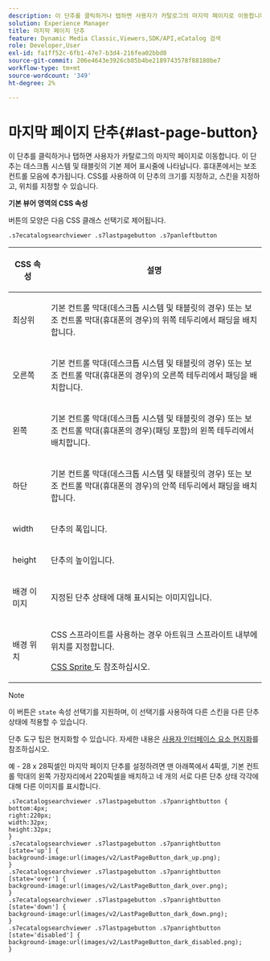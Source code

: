 ```yaml
---
description: 이 단추를 클릭하거나 탭하면 사용자가 카탈로그의 마지막 페이지로 이동합니다. 이 단추는 데스크톱 시스템 및 태블릿의 기본 제어 표시줄에 나타납니다. 휴대폰에서는 보조 컨트롤 모음에 추가됩니다. CSS를 사용하여 이 단추의 크기를 지정하고, 스킨을 지정하고, 위치를 지정할 수 있습니다.
solution: Experience Manager
title: 마지막 페이지 단추
feature: Dynamic Media Classic,Viewers,SDK/API,eCatalog 검색
role: Developer,User
exl-id: fa1ff52c-6fb1-47e7-b3d4-216fea02bbd8
source-git-commit: 206e4643e3926cb85b4be2189743578f88180be7
workflow-type: tm+mt
source-wordcount: '349'
ht-degree: 2%

---
```


# 마지막 페이지 단추{#last-page-button}

이 단추를 클릭하거나 탭하면 사용자가 카탈로그의 마지막 페이지로 이동합니다. 이 단추는 데스크톱 시스템 및 태블릿의 기본 제어 표시줄에 나타납니다. 휴대폰에서는 보조 컨트롤 모음에 추가됩니다. CSS를 사용하여 이 단추의 크기를 지정하고, 스킨을 지정하고, 위치를 지정할 수 있습니다.

<!--<a id="section_6C008EE11212461FA744F2540D38C295"></a>-->

**기본 뷰어 영역의 CSS 속성**

버튼의 모양은 다음 CSS 클래스 선택기로 제어됩니다.

`.s7ecatalogsearchviewer .s7lastpagebutton .s7panleftbutton`

<table id="table_94EE3F5BBE4547C0B4943471CEE7EDE4"> 
 <thead> 
  <tr> 
   <th colname="col1" class="entry"> <p> CSS 속성 </p> </th> 
   <th colname="col2" class="entry"> <p>설명 </p> </th> 
  </tr> 
 </thead>
 <tbody> 
  <tr> 
   <td colname="col1"> <p> <span class="codeph"> 최상위 </span> </p> </td> 
   <td colname="col2"> <p>기본 컨트롤 막대(데스크톱 시스템 및 태블릿의 경우) 또는 보조 컨트롤 막대(휴대폰의 경우)의 위쪽 테두리에서 패딩을 배치합니다. </p> </td> 
  </tr> 
  <tr> 
   <td colname="col1"> <p> <span class="codeph"> 오른쪽 </span> </p> </td> 
   <td colname="col2"> <p>기본 컨트롤 막대(데스크톱 시스템 및 태블릿의 경우) 또는 보조 컨트롤 막대(휴대폰의 경우)의 오른쪽 테두리에서 패딩을 배치합니다. </p> </td> 
  </tr> 
  <tr> 
   <td colname="col1"> <p> <span class="codeph"> 왼쪽 </span> </p> </td> 
   <td colname="col2"> <p>기본 컨트롤 막대(데스크톱 시스템 및 태블릿의 경우) 또는 보조 컨트롤 막대(휴대폰의 경우)(패딩 포함)의 왼쪽 테두리에서 배치합니다. </p> </td> 
  </tr> 
  <tr> 
   <td colname="col1"> <p> <span class="codeph"> 하단 </span> </p> </td> 
   <td colname="col2"> <p>기본 컨트롤 막대(데스크톱 시스템 및 태블릿의 경우) 또는 보조 컨트롤 막대(휴대폰의 경우)의 안쪽 테두리에서 패딩을 배치합니다. </p> </td> 
  </tr> 
  <tr> 
   <td colname="col1"> <p> <span class="codeph"> width </span> </p> </td> 
   <td colname="col2"> <p>단추의 폭입니다. </p> </td> 
  </tr> 
  <tr> 
   <td colname="col1"> <p> <span class="codeph"> height </span> </p> </td> 
   <td colname="col2"> <p>단추의 높이입니다. </p> </td> 
  </tr> 
  <tr> 
   <td colname="col1"> <p> <span class="codeph"> 배경 이미지  </span> </p> </td> 
   <td colname="col2"> <p>지정된 단추 상태에 대해 표시되는 이미지입니다. </p> </td> 
  </tr> 
  <tr> 
   <td colname="col1"> <p> <span class="codeph"> 배경 위치  </span> </p> </td> 
   <td colname="col2"> <p> CSS 스프라이트를 사용하는 경우 아트워크 스프라이트 내부에 위치를 지정합니다. </p> <p><a href="../../../c-html5-s7-aem-asset-viewers/c-html5-ecatsearch-viewer-about/c-html5-ecatsearch-viewer-customizingviewer/c-html5-ecatsearch-viewer-customizingviewer.md#section-9d570f95eb2443aca74c1b02f6e89aff" format="dita" scope="local"> CSS Sprite </a>도 참조하십시오. </p> </td> 
  </tr> 
 </tbody> 
</table>

>[!NOTE]
>
>이 버튼은 `state` 속성 선택기를 지원하며, 이 선택기를 사용하여 다른 스킨을 다른 단추 상태에 적용할 수 있습니다.

단추 도구 팁은 현지화할 수 있습니다. 자세한 내용은 [사용자 인터페이스 요소 현지화](../../../c-html5-s7-aem-asset-viewers/c-html5-ecatsearch-viewer-about/c-html5-ecatsearch-viewer-localization.md#concept-cbfc39344c494eb7b9f6a272cff0cc74)를 참조하십시오.

예 - 28 x 28픽셀인 마지막 페이지 단추를 설정하려면 맨 아래쪽에서 4픽셀, 기본 컨트롤 막대의 왼쪽 가장자리에서 220픽셀을 배치하고 네 개의 서로 다른 단추 상태 각각에 대해 다른 이미지를 표시합니다.

```
.s7ecatalogsearchviewer .s7lastpagebutton .s7panrightbutton { 
bottom:4px; 
right:220px; 
width:32px; 
height:32px; 
} 
.s7ecatalogsearchviewer .s7lastpagebutton .s7panrightbutton [state='up'] { 
background-image:url(images/v2/LastPageButton_dark_up.png); 
} 
.s7ecatalogsearchviewer .s7lastpagebutton .s7panrightbutton [state='over'] {  
background-image:url(images/v2/LastPageButton_dark_over.png); 
} 
.s7ecatalogsearchviewer .s7lastpagebutton .s7panrightbutton [state='down'] {  
background-image:url(images/v2/LastPageButton_dark_down.png); 
} 
.s7ecatalogsearchviewer .s7lastpagebutton .s7panrightbutton [state='disabled'] { 
background-image:url(images/v2/LastPageButton_dark_disabled.png); 
}
```
